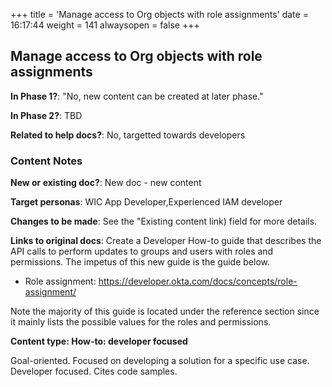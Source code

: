 +++
title = 'Manage access to Org objects with role assignments'
date = 16:17:44
weight = 141
alwaysopen = false
+++

## Manage access to Org objects with role assignments

**In Phase 1?**: "No, new content can be created at later phase."

**In Phase 2?**: TBD

**Related to help docs?**: No, targetted towards developers



### Content Notes

**New or existing doc?**: New doc - new content

**Target personas**: WIC App Developer,Experienced IAM developer

**Changes to be made**: See the "Existing content link) field for more details.

**Links to original docs**: Create a Developer How-to guide that describes the API calls to perform updates to groups and users with roles and permissions. The impetus of this new guide is the guide below.
- Role assignment: https://developer.okta.com/docs/concepts/role-assignment/

Note the majority of this guide is located under the reference section since it mainly lists the possible values for the roles and permissions.

**Content type: How-to: developer focused**

Goal-oriented. Focused on developing a solution for a specific use case. Developer focused. Cites code samples.


